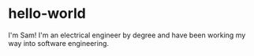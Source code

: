# hello-world

I'm Sam! I'm an electrical engineer by degree and have been working my way into software engineering.

